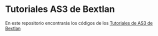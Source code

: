 <h1>Tutoriales AS3 de Bextlan</h1>
<p>
    En este repositorio encontrarás los códigos de los <a href="http://bextlan.com/tutoriales/as3" target="_blank">Tutoriales de AS3 de Bextlan</a>
</p>
